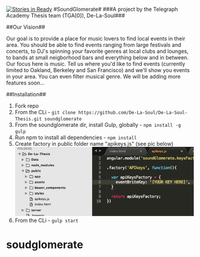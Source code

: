 [![Stories in Ready](https://badge.waffle.io/De-La-Soul/De-La-Soul-Thesis.png?label=ready&title=Ready)](https://waffle.io/De-La-Soul/De-La-Soul-Thesis)
#SoundGlomerate#
###A project by the Telegraph Academy Thesis team (TGA[0]), De-La-Soul###

##Our Vision##

Our goal is to provide a place for music lovers to find local events in their area. You should be able to find events ranging from large festivals and concerts, to DJ's spinning your favorite genres at local clubs and lounges, to bands at small neigborhood bars and everything below and in between. Our focus here is music. Tell us where you'd like to find events (currently limited to Oakland, Berkeley and San Francisco) and we'll show you events in your area. You can even filter musical genre. We will be adding more features soon...

##Installation##

1. Fork repo
2. From the CLi - `git clone https://github.com/De-La-Soul/De-La-Soul-Thesis.git soundglomerate` 
3. From the soundglomerate dir, install Gulp, globally - `npm install -g gulp`
4. Run npm to install all dependencies - `npm install`
5. Create factory in public folder name "apikeys.js" (see pic below)
![alt text](/public/assets/keyENV.png)
6. From the CLi - `gulp start`

# soudglomerate
